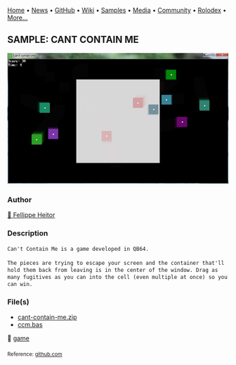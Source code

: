 [Home](https://qb64.com) • [News](../../news.md) • [GitHub](../../github.md) • [Wiki](../../wiki.md) • [Samples](../../samples.md) • [Media](../../media.md) • [Community](../../community.md) • [Rolodex](../../rolodex.md) • [More...](../../more.md)

## SAMPLE: CANT CONTAIN ME

![screenshot.jpg](img/screenshot.jpg)

### Author

[🐝 Fellippe Heitor](../fellippe-heitor.md) 

### Description

```text
Can't Contain Me is a game developed in QB64.

The pieces are trying to escape your screen and the container that'll hold them back from leaving is in the center of the window. Drag as many fugitives as you can into the cell (even multiple at once) so you can win.
```

### File(s)

* [cant-contain-me.zip](src/cant-contain-me.zip)
* [ccm.bas](src/ccm.bas)

🔗 [game](../game.md)


<sub>Reference: [github.com](https://github.com/FellippeHeitor/cant-contain-me) </sub>
